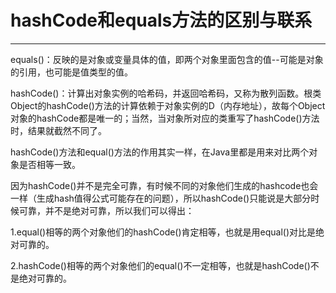 # hashCode和equals方法的区别与联系

---

equals\(\)：反映的是对象或变量具体的值，即两个对象里面包含的值--可能是对象的引用，也可能是值类型的值。

hashCode\(\)：计算出对象实例的哈希码，并返回哈希码，又称为散列函数。根类Object的hashCode\(\)方法的计算依赖于对象实例的D（内存地址），故每个Object对象的hashCode都是唯一的；当然，当对象所对应的类重写了hashCode\(\)方法时，结果就截然不同了。

hashCode\(\)方法和equal\(\)方法的作用其实一样，在Java里都是用来对比两个对象是否相等一致。

因为hashCode\(\)并不是完全可靠，有时候不同的对象他们生成的hashcode也会一样（生成hash值得公式可能存在的问题），所以hashCode\(\)只能说是大部分时候可靠，并不是绝对可靠，所以我们可以得出：

1.equal\(\)相等的两个对象他们的hashCode\(\)肯定相等，也就是用equal\(\)对比是绝对可靠的。

2.hashCode\(\)相等的两个对象他们的equal\(\)不一定相等，也就是hashCode\(\)不是绝对可靠的。

